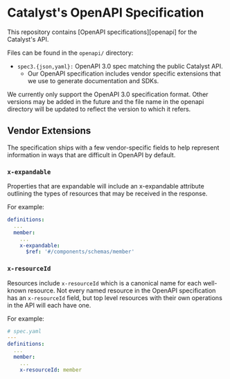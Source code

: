 # Catalyst's OpenAPI Specification

This repository contains [OpenAPI specifications][openapi] for the Catalyst's API.

Files can be found in the `openapi/` directory:

* `spec3.{json,yaml}:` OpenAPI 3.0 spec matching the public Catalyst API.
    * Our OpenAPI specification includes vendor specific extensions that we use to
      generate documentation and SDKs.

We currently only support the OpenAPI 3.0 specification format. Other versions may be
added in the future and the file name in the openapi directory will be updated to reflect
the version to which it refers.

## Vendor Extensions

The specification ships with a few vendor-specific fields to help represent
information in ways that are difficult in OpenAPI by default.

### `x-expandable`

Properties that are expandable will include an x-expandable attribute outlining
the types of resources that may be received in the response.

For example:

``` yaml
definitions:
  ...
  member:
    ...
    x-expandable:
      $ref: '#/components/schemas/member'
```

### `x-resourceId` 

Resources include `x-resourceId` which is a canonical name for each well-known resource.
Not every named resource in the OpenAPI specification has an `x-resourceId` field, but
top level resources with their own operations in the API will each have one.

For example:

``` yaml
# spec.yaml
---
definitions:
  ...
  member:
    ...
    x-resourceId: member
```
